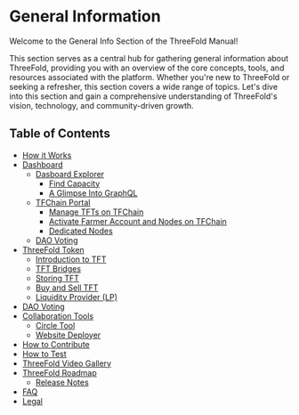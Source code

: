 # General Information

Welcome to the General Info Section of the ThreeFold Manual! 

This section serves as a central hub for gathering general information about ThreeFold, providing you with an overview of the core concepts, tools, and resources associated with the platform. Whether you're new to ThreeFold or seeking a refresher, this section covers a wide range of topics.  Let's dive into this section and gain a comprehensive understanding of ThreeFold's vision, technology, and community-driven growth.

<h2> Table of Contents </h2>

- [How it Works](../intro/grid3_howitworks.md)
- [Dashboard](../dashboard/dashboard.md)
    - [Dasboard Explorer](../dashboard/explorer/explorer_home.md)
      - [Find Capacity](../dashboard/explorer/explorer_find_capacity.md)
      - [A Glimpse Into GraphQL](../dashboard/explorer/explorer_graphql_intro.md)
    - [TFChain Portal](../dashboard/portal/dashboard_portal_home.md)
      - [Manage TFTs on TFChain](../dashboard/portal/dashboard_portal_ui_tokens.md)
      - [Activate Farmer Account and Nodes on TFChain](../dashboard/portal/dashboard_portal_ui_farming.md)
      - [Dedicated Nodes](../dashboard/portal/dashboard_portal_dedicated_nodes.md)
    - [DAO Voting](../dashboard/dao_voting/dao_voting.md)
- [ThreeFold Token](../threefold_token/threefold_token.md)
  - [Introduction to TFT](../threefold_token/tft_intro.md)
  - [TFT Bridges](../threefold_token/tft_bridges/tft_bridges.md)
  - [Storing TFT](../threefold_token/storing_tft/storing_tft.md)
  - [Buy and Sell TFT](../threefold_token/buy_sell_tft/buy_sell_tft.md)
  - [Liquidity Provider (LP)](../threefold_token/liquidity/liquidity_readme.md)
- [DAO Voting](../dashboard/dao_voting/dao_voting.md)
- [Collaboration Tools](../collaboration_tools/collaboration_tools.md)
  - [Circle Tool](../collaboration_tools/circle_tool.md)
  - [Website Deployer](../collaboration_tools/website_tool.md)
- [How to Contribute](../contribute/contribute.md)
- [How to Test](../testing/testing_readme.md)
- [ThreeFold Video Gallery](../tf_video_gallery/tf_video_gallery.md)
- [ThreeFold Roadmap](../roadmap/roadmap_readme.md)
  - [Release Notes](../roadmap/releasenotes/releasenotes_readme.md)
- [FAQ](../faq/faq.md)
- [Legal](../legal/legal.md)